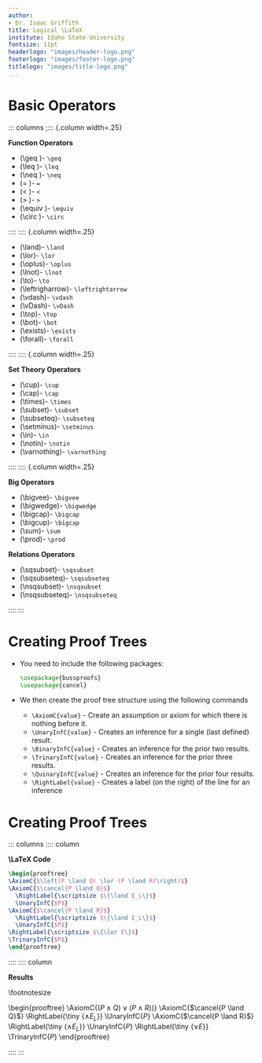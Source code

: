 ```yaml
---
author:
- Dr. Isaac Griffith
title: Logical \LaTeX
institute: Idaho State University
fontsize: 11pt
headerlogo: "images/header-logo.png"
footerlogo: "images/footer-logo.png"
titlelogo: "images/title-logo.png"
...
```


# Basic Operators

::: columns
;::: {.column width=.25}

**Function Operators**

* \(\geq \)- `\geq`
* \(\leq \)- `\leq`
* \(\neq \)- `\neq`
* \(= \)- `=`
* \(< \)- `<`
* \(> \)- `>`
* \(\equiv \)- `\equiv`
* \(\circ \)- `\circ`

::::
:::: {.column width=.25}

* \(\land\)- `\land`
* \(\lor\)- `\lor`
* \(\oplus\)- `\oplus`
* \(\lnot\)- `\lnot`
* \(\to\)- `\to`
* \(\leftrigharrow\)- `\leftrightarrow`
* \(\vdash\)- `\vdash`
* \(\vDash\)- `\vDash`
* \(\top\)- `\top`
* \(\bot\)- `\bot`
* \(\exists\)- `\exists`
* \(\forall\)- `\forall`

::::
:::: {.column width=.25}

**Set Theory Operators**

* \(\cup\)- `\cup`
* \(\cap\)- `\cap`
* \(\times\)- `\times`
* \(\subset\)- `\subset`
* \(\subseteq\)- `\subseteq`
* \(\setminus\)- `\setminus`
* \(\in\)- `\in`
* \(\notin\)- `\notin`
* \(\varnothing\)- `\varnothing`

::::
:::: {.column width=.25}

**Big Operators**

* \(\bigvee\)- `\bigvee`
* \(\bigwedge\)- `\bigwedge`
* \(\bigcap\)- `\bigcap`
* \(\bigcup\)- `\bigcap`
* \(\sum\)- `\sum`
* \(\prod\)- `\prod`

**Relations Operators**

* \(\sqsubset\)- `\sqsubset`
* \(\sqsubseteq\)- `\sqsubseteq`
* \(\nsqsubset\)- `\nsqsubset`
* \(\nsqsubseteq\)- `\nsqsubseteq`

::::
:::

# Creating Proof Trees

* You need to include the following packages:

  ```latex
  \usepackage{bussproofs}
  \usepackage{cancel}
  ```

* We then create the proof tree structure using the following commands
  * `\AxiomC{value}` - Create an assumption or axiom for which there is nothing before it.
  * `\UnaryInfC{value}` - Creates an inference for a single (last defined) result.
  * `\BinaryInfC{value}` - Creates an inference for the prior two results.
  * `\TrinaryInfC{value}` - Creates an inference for the prior three results.
  * `\QuinaryInfC{value}` - Creates an inference for the prior four results.
  * `\RightLabel{value}` - Creates a label (on the right) of the line for an inference

# Creating Proof Trees

::: columns
:::: column

**\LaTeX Code**

```latex
\begin{prooftree}
\AxiomC{$\left(P \land Q) \lor (P \land R)\right)$}
\AxiomC{$\cancel{P \land Q}$}
  \RightLabel{\scriptsize $\{\land E_L\}$}
  \UnaryInfC{$P$}
\AxiomC{$\cancel{P \land R}$}
  \RightLabel{\scriptsize $\{\land E_L\}$}
  \UnaryInfC{$P$}
\RightLabel{\scriptsize $\{\lor E\}$}
\TrinaryInfC{$P$}
\end{prooftree}
```

::::
:::: column

**Results**

\footnotesize

\begin{prooftree}
\AxiomC{$\left(P \land Q) \lor (P \land R)\right)$}
\AxiomC{$\cancel{P \land Q}$}
  \RightLabel{\tiny $\{\land E_L\}$}
  \UnaryInfC{$P$}
\AxiomC{$\cancel{P \land R}$}
  \RightLabel{\tiny $\{\land E_L\}$}
  \UnaryInfC{$P$}
\RightLabel{\tiny $\{\lor E\}$}
\TrinaryInfC{$P$}
\end{prooftree}

::::
:::
